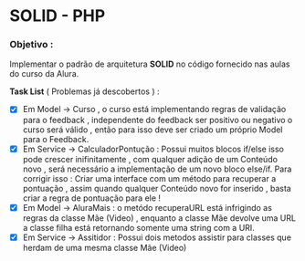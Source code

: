 # SOLID - PHP
### Objetivo :
Implementar o padrão de arquitetura **SOLID** no código fornecido nas aulas do curso da Alura.


**Task List** ( Problemas já descobertos ) :
- [x] Em Model -> Curso , o curso está implementando regras  de validação para o feedback , independente do feedback ser positivo ou negativo o curso será válido , então para isso deve ser criado um próprio Model para o Feedback.
- [x] Em Service -> CalculadorPontução : Possui muitos blocos if/else isso pode crescer inifinitamente , com qualquer adição de um Conteúdo novo , será necessário a implementação de um novo bloco else/if.
Para corrigir isso : Criar uma interface com um método para recuperar a pontuação , assim quando qualquer Conteúdo novo for inserido , basta criar a regra de pontuação para ele !
- [x] Em Model -> AluraMais : o metódo recuperaURL está infrigindo as regras da classe Mãe (Video) , enquanto a classe Mãe devolve uma URL a classe filha está retornando somente uma string com a URI.
- [x] Em Service -> Assitidor : Possui dois metodos assistir para classes que herdam de uma mesma classe Mãe (Video)